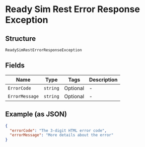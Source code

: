 
# Ready Sim Rest Error Response Exception

## Structure

`ReadySimRestErrorResponseException`

## Fields

| Name | Type | Tags | Description |
|  --- | --- | --- | --- |
| `ErrorCode` | `string` | Optional | - |
| `ErrorMessage` | `string` | Optional | - |

## Example (as JSON)

```json
{
  "errorCode": "The 3-digit HTML error code",
  "errorMessage": "More details about the error"
}
```

